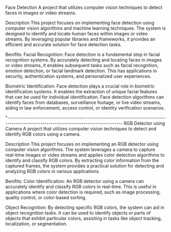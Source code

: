 Face Detection
A project that utilizes computer vision techniques to detect faces in images or video streams.

Description
This project focuses on implementing face detection using computer vision algorithms and machine learning techniques. The system is designed to identify and locate human faces within images or video streams. By leveraging popular libraries and frameworks, it provides an efficient and accurate solution for face detection tasks.

Benifits:
Facial Recognition: Face detection is a fundamental step in facial recognition systems. By accurately detecting and locating faces in images or video streams, it enables subsequent tasks such as facial recognition, emotion detection, or facial landmark detection. This has applications in security, authentication systems, and personalized user experiences.

Biometric Identification: Face detection plays a crucial role in biometric identification systems. It enables the extraction of unique facial features that can be used for individual identification. Face detection algorithms can identify faces from databases, surveillance footage, or live video streams, aiding in law enforcement, access control, or identity verification scenarios.


"--------------------------------------------------------------------------------------------------------------------------------------
RGB Detector using Camera
A project that utilizes computer vision techniques to detect and identify RGB colors using a camera.

Description
This project focuses on implementing an RGB detector using computer vision algorithms. The system leverages a camera to capture real-time images or video streams and applies color detection algorithms to identify and classify RGB colors. By extracting color information from the captured frames, the system provides a practical solution for detecting and analyzing RGB colors in various applications.

Benifits:
Color Identification: An RGB detector using a camera can accurately identify and classify RGB colors in real-time. This is useful in applications where color detection is required, such as image processing, quality control, or color-based sorting.

Object Recognition: By detecting specific RGB colors, the system can aid in object recognition tasks. It can be used to identify objects or parts of objects that exhibit particular colors, assisting in tasks like object tracking, localization, or segmentation.

